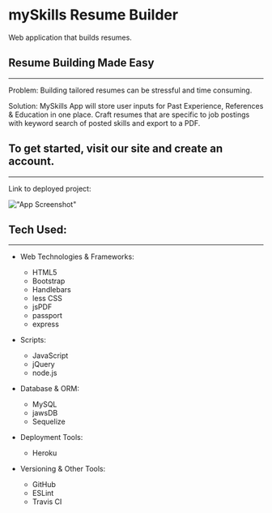 # mySkills Resume Builder
Web application that builds resumes. 

## Resume Building Made Easy 
- - - - 
Problem: 
Building tailored resumes can be stressful and time consuming. 

Solution:
MySkills App will store user inputs for Past Experience, References & Education in one place. Craft resumes that are specific to job postings with keyword search of posted skills and export to a PDF.

## To get started, visit our site and create an account. 
- - - - 
Link to deployed project: 

!["App Screenshot"](public/images/app_screenshot.png)


## Tech Used:
- - - - 
* Web Technologies & Frameworks:
    * HTML5
    * Bootstrap
    * Handlebars
    * less CSS
    * jsPDF
    * passport
    * express

* Scripts:
    * JavaScript
    * jQuery
    * node.js

* Database & ORM:
    * MySQL
    * jawsDB
    * Sequelize

* Deployment Tools:
    * Heroku
    
* Versioning & Other Tools:
    * GitHub
    * ESLint
    * Travis CI
